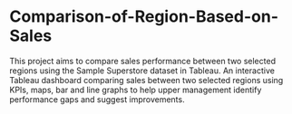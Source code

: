 # Comparison-of-Region-Based-on-Sales
This project aims to compare sales performance between two selected regions using the Sample Superstore dataset in Tableau. An interactive Tableau dashboard comparing sales between two selected regions using KPIs, maps, bar and line graphs to help upper management identify performance gaps and suggest improvements.

